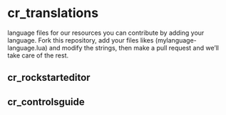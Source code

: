 # cr_translations

language files for our resources you can contribute by adding your language. Fork this repository, add your files likes (mylanguage-language.lua) and modify the strings, then make a pull request and we’ll take care of the rest.

## cr_rockstarteditor

## cr_controlsguide
